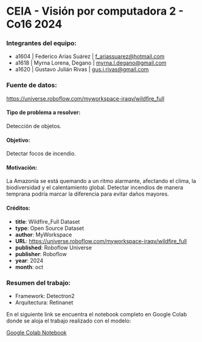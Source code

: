 # CEIA - Visión por computadora 2 - Co16 2024

### Integrantes del equipo:

* a1604 | Federico Arias Suárez | f_ariassuarez@hotmail.com
* a1618 | Myrna Lorena, Degano | myrna.l.degano@gmail.com
* a1620 | Gustavo Julián Rivas | gus.j.rivas@gmail.com

### Fuente de datos:

https://universe.roboflow.com/myworkspace-iraqv/wildfire_full  

#### Tipo de problema a resolver:  
Detección de objetos.  

#### Objetivo:  
Detectar focos de incendio.  

#### Motivación:  
La Amazonía se está quemando a un ritmo alarmante, afectando el clima, la biodiversidad y el calentamiento global. Detectar incendios de manera temprana podría marcar la diferencia para evitar daños mayores.  

#### Créditos:  

- **title**: Wildfire_Full Dataset
- **type**: Open Source Dataset
- **author**: MyWorkspace
- **URL**: https://universe.roboflow.com/myworkspace-iraqv/wildfire_full
- **published**: Roboflow Universe
- **publisher**: Roboflow
- **year**: 2024
- **month**: oct

### Resumen del trabajo:

* Framework: Detectron2
* Arquitectura: Retinanet


En el siguiente link se encuentra el notebook completo en Google Colab donde se aloja el trabajo realizado con el modelo:

[Google Colab Notebook](https://drive.google.com/file/d/1XxYcgjDQYjXRMC7e9a6muCB86n8sTOMU/view?usp=sharing)
